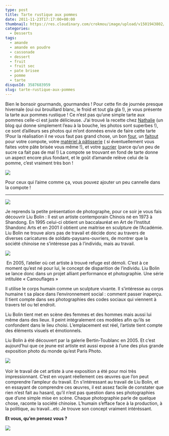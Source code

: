 ```yaml
---
type: post
title: Tarte rustique aux pommes
date: 2011-11-23T17:17:00+00:00
thumbnail: https://res.cloudinary.com/crokmou/image/upload/v1501943802/20111123_tarte_rustique_pomme_1.jpg
categories: 
  - Desserts
tags: 
  - amande
  - amande en poudre
  - cassonade
  - dessert
  - fruit
  - fruit sec
  - pate brisee
  - pomme
  - tarte
disqusId: 3587683959
slug: tarte-rustique-aux-pommes
---
```


Bien le bonsoir gourmands, gourmandes ! Pour cette fin de journée presque hivernale (oui oui brouillard blanc, le froid et tout gla gla !), je vous présente la tarte aux pommes rustique ! Ce n’est pas qu’une simple tarte aux pommes celle-ci est juste délicieuse. J’ai trouvé la recette chez [Nathalie](http://www.lacuisinedenathalie.com/article-tarte-rustique-aux-pommes-recette-facile-la-cuisine-de-nathalie-88624146.html) (un blog qui donne simplement l’eau à la bouche, les photos sont superbes !), ce sont d’ailleurs ses photos qui m’ont données envie de faire cette tarte !Pour la réalisation il ne vous faut pas grand chose, un bon [four](http://www.rueducommerce.fr/m/pl/malid:9404136), un [faitout](http://www.rueducommerce.fr/m/pl/malid:15123303) pour votre compote, votre [matériel à pâtisserie](http://www.rueducommerce.fr/m/pl/malid:12468605) ( si éventuellement vous faites votre pâte brisée vous même !), et votre [sucrier](http://www.rueducommerce.fr/m/pl/malid:4769905) (parce qu’un peu de sucre ca fait pas de mal !) La compote se trouvant en fond de tarte donne un aspect encore plus fondant, et le goût d’amande relève celui de la pomme, c’est vraiment très bon !

[![](http://2.bp.blogspot.com/-F7XHcKhyAeY/Ts0frQnnqLI/AAAAAAAABKw/dqaZJdd8YI4/s1600/Tarte+pommes+rustique.jpg)](http://2.bp.blogspot.com/-F7XHcKhyAeY/Ts0frQnnqLI/AAAAAAAABKw/dqaZJdd8YI4/s1600/Tarte+pommes+rustique.jpg)

Pour ceux qui l’aime comme ça, vous pouvez ajouter un peu cannelle dans la compote !

__________

[![](http://1.bp.blogspot.com/-LQ_k45oY4lg/Ts0hxDFQifI/AAAAAAAABLQ/LdPCZQgJIlw/s1600/liu-bolin-11.jpg)](http://1.bp.blogspot.com/-LQ_k45oY4lg/Ts0hxDFQifI/AAAAAAAABLQ/LdPCZQgJIlw/s1600/liu-bolin-11.jpg)

Je reprends la petite présentation de photographe, pour ce soir je vous fais découvrir Liu Bolin : Il est un artiste contemporain Chinois né en 1973 à Shandong. En 1995 celui-ci obtient un baccalauréat en Art de l’Institut Shandonc Arts et en 2001 il obtient une maitrise en sculpture de l’Académie. Liu Bolin ne trouve alors pas de travail et décide donc au travers de diverses caricatures de soldats-paysans-ouvriers, de montrer que la société chinoise ne s’intéresse pas à l’individu, mais au travail.

[![](http://4.bp.blogspot.com/-doVfpjqzxHk/Ts0hc5OG5QI/AAAAAAAABLA/qqYyn4NLe0Y/s320/Arena-liu-bolin.jpg)](http://4.bp.blogspot.com/-doVfpjqzxHk/Ts0hc5OG5QI/AAAAAAAABLA/qqYyn4NLe0Y/s1600/Arena-liu-bolin.jpg)

 En 2005, l’atelier où cet artiste à trouvé refuge est démoli. C’est à ce moment qu’est né pour lui, le concept de disparition de l’individu. Liu Bolin se lance donc dans un projet alliant performance et photographie. Une série intitulée « Camouflages » 

Il utilise le corps humain comme un sculpture vivante. Il s’intéresse au corps humaine t sa place dans l’environnement social : comment passer inaperçu. Il tient compte dans ses photographies des codes sociaux qui viennent à travers tel ou tel endroit.

Liu Bolin tient met en scène des femmes et des hommes mais aussi lui même dans des lieux. Il peint intégralement ces modèles afin qu’ils se confondent dans le lieu choisi. L’emplacement est réel, l’artiste tient compte des éléments visuels et émotionnels.

Liu Bolin à été découvert par la galerie Bertin-Toublanc en 2005\. Et c’est aujourd’hui que ce jeune est artiste est aussi exposé à l’une des plus grande exposition photo du monde qu’est Paris Photo.

[![](http://3.bp.blogspot.com/-lFAuVzsE8m8/Ts0hd3TZBgI/AAAAAAAABLI/MXxA9mPHxDM/s320/Liu-Bolin-via-artcat.jpg)](http://3.bp.blogspot.com/-lFAuVzsE8m8/Ts0hd3TZBgI/AAAAAAAABLI/MXxA9mPHxDM/s1600/Liu-Bolin-via-artcat.jpg) 

Voir le travail de cet artiste à une exposition a été pour moi très impressionnant. C’est en voyant réellement ces œuvres que l’on peut comprendre l’ampleur du travail. En s’intéressant au travail de Liu Bolin, et en essayant de comprendre ces œuvres, il est assez facile de constater que rien n’est fait au hasard, qu’il n’est pas question dans ses photographies que d’une simple mise en scène. Chaque photographie parle de quelque chose, raconte la société chinoise. L’humain s’efface face à la production, à la politique, au travail…etc Je trouve son concept vraiment intéréssant.

**Et vous, qu’en pensez vous ?**

[![](http://4.bp.blogspot.com/-2bLosyMFac4/TxhFg0sR2dI/AAAAAAAABec/Mzg1OnlXUmM/s1600/Signature+copie.jpg)](http://4.bp.blogspot.com/-2bLosyMFac4/TxhFg0sR2dI/AAAAAAAABec/Mzg1OnlXUmM/s1600/Signature+copie.jpg)

